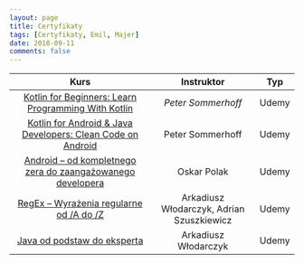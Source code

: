 ```yaml
---
layout: page
title: Certyfikaty
tags: [Certyfikaty, Emil, Majer]
date: 2018-09-11
comments: false
---
```


|     Kurs      |  Instruktor   |  Typ  |
| :-------------: |:-------------:| :-----:|
|[Kotlin for Beginners: Learn Programming With Kotlin](https://github.com/EmilM32/EmilM32.github.io/blob/master/assets/certyfikaty/UC-H4TFTT46.pdf) | *Peter Sommerhoff* | Udemy |
|[Kotlin for Android & Java Developers: Clean Code on Android](https://github.com/EmilM32/EmilM32.github.io/blob/master/assets/certyfikaty/UC-ITO2HT91.pdf) | Peter Sommerhoff | Udemy |
|[Android – od kompletnego zera do zaangażowanego developera](https://github.com/EmilM32/EmilM32.github.io/blob/master/assets/certyfikaty/UC-PA0CTDBF.pdf) | Oskar Polak | Udemy |
|[RegEx – Wyrażenia regularne od /A do /Z](https://github.com/EmilM32/EmilM32.github.io/blob/master/assets/certyfikaty/UC-GU91M6RS.pdf) | Arkadiusz Włodarczyk, Adrian Szuszkiewicz | Udemy |
|[Java od podstaw do eksperta](https://github.com/EmilM32/EmilM32.github.io/blob/master/assets/certyfikaty/UC-338PAKPV.pdf) | Arkadiusz Włodarczyk | Udemy |

